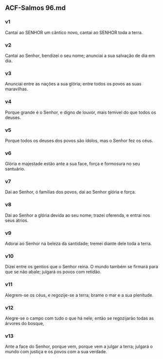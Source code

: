 ## ACF-Salmos 96.md
### v1
 Cantai ao SENHOR um cântico novo, cantai ao SENHOR toda a terra.
### v2
 Cantai ao Senhor, bendizei o seu nome; anunciai a sua salvação de dia em dia.
### v3
 Anunciai entre as nações a sua glória; entre todos os povos as suas maravilhas.
### v4
 Porque grande é o Senhor, e digno de louvor, mais temível do que todos os deuses.
### v5
 Porque todos os deuses dos povos são ídolos, mas o Senhor fez os céus.
### v6
 Glória e majestade estão ante a sua face, força e formosura no seu santuário.
### v7
 Dai ao Senhor, ó famílias dos povos, dai ao Senhor glória e força.
### v8
 Dai ao Senhor a glória devida ao seu nome; trazei oferenda, e entrai nos seus átrios.
### v9
 Adorai ao Senhor na beleza da santidade; tremei diante dele toda a terra.
### v10
 Dizei entre os gentios que o Senhor reina. O mundo também se firmará para que se não abale; julgará os povos com retidão.
### v11
 Alegrem-se os céus, e regozije-se a terra; brame o mar e a sua plenitude.
### v12
 Alegre-se o campo com tudo o que há nele; então se regozijarão todas as árvores do bosque,
### v13
 Ante a face do Senhor, porque vem, porque vem a julgar a terra; julgará o mundo com justiça e os povos com a sua verdade.
